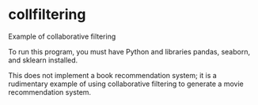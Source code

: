 # collfiltering
Example of collaborative filtering

To run this program, you must have Python and libraries pandas, seaborn, and sklearn installed. 

This does not implement a book recommendation system; it is a rudimentary example of using collaborative filtering to generate a movie recommendation system.
